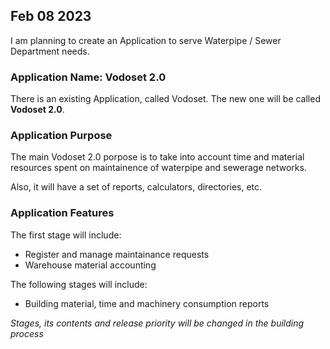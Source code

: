 

## Feb 08 2023

I am planning to create an Application to serve Waterpipe / Sewer Department needs.

### Application Name: Vodoset 2.0

There is an existing Application, called Vodoset.
The new one will be called **Vodoset 2.0**.

### Application Purpose

The main Vodoset 2.0 porpose is to take into account time and material resources spent on maintainence of waterpipe and sewerage networks.

Also, it will have a set of reports, calculators, directories, etc.

### Application Features

The first stage will include:

* Register and manage maintainance requests
* Warehouse material accounting

The following stages will include:

* Building material, time and machinery consumption reports

*Stages, its contents and release priority will be changed in the building process*
